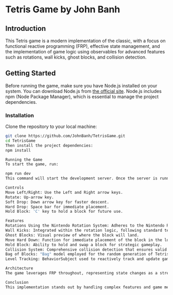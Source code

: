 # Tetris Game by John Banh

## Introduction
This Tetris game is a modern implementation of the classic, with a focus on functional reactive programming (FRP), effective state management, and the implementation of game logic using observables for advanced features such as rotations, wall kicks, ghost blocks, and collision detection.

## Getting Started
Before running the game, make sure you have Node.js installed on your system. You can download Node.js from [the official site](https://nodejs.org/). Node.js includes npm (Node Package Manager), which is essential to manage the project dependencies.

### Installation
Clone the repository to your local machine:

```sh
git clone https://github.com/JohnBanh/TetrisGame.git
cd TetrisGame
Then install the project dependencies:
npm install

Running the Game
To start the game, run:

npm run dev
This command will start the development server. Once the server is running, open your web browser and go to http://localhost:3000 to play the game.

Controls
Move Left/Right: Use the Left and Right arrow keys.
Rotate: Up-arrow key.
Soft Drop: Down arrow key for faster descent.
Hard Drop: Space bar for immediate placement.
Hold Block: 'C' key to hold a block for future use.

Features
Rotations Using the Nintendo Rotation System: Adheres to the Nintendo Rotation System (NRS) with pure functional implementations.
Wall Kicks: Integrated within the rotation logic, following standard tests to avoid collisions.
Ghost Blocks: Visual preview of where the block will land.
Move Hard Down: Function for immediate placement of the block in the lowest possible position.
Hold Block: Ability to hold and swap a block for strategic gameplay.
Collision System: Comprehensive collision detection that ensures valid movements and rotations.
Bag of Blocks: "Bag" model employed for the random generation of Tetris blocks with seed-based random hashing.
Level Tracking: BehaviorSubject used to reactively track and update game levels.

Architecture
The game leverages FRP throughout, representing state changes as a stream of immutable states. Observables are extensively used to manage user inputs, game ticks, and asynchronous events, culminating in a unified game loop that ensures a highly modular and maintainable codebase.

Conclusion
This implementation stands out by handling complex features and game mechanics with a clean, functional approach. The project is not only an ode to the classic game but also a testament to the robustness and elegance of FRP in modern web game development.
